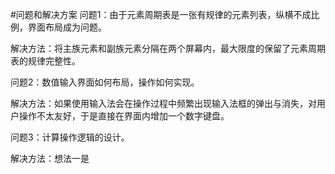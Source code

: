 #问题和解决方案
问题1：由于元素周期表是一张有规律的元素列表，纵横不成比例，界面布局成为问题。

解决方法：将主族元素和副族元素分隔在两个屏幕内，最大限度的保留了元素周期表的规律完整性。

问题2：数值输入界面如何布局，操作如何实现。

解决方法：如果使用输入法会在操作过程中频繁出现输入法框的弹出与消失，对用户操作不太友好，于是直接在界面内增加一个数字键盘。

问题3：计算操作逻辑的设计。

解决方法：想法一是